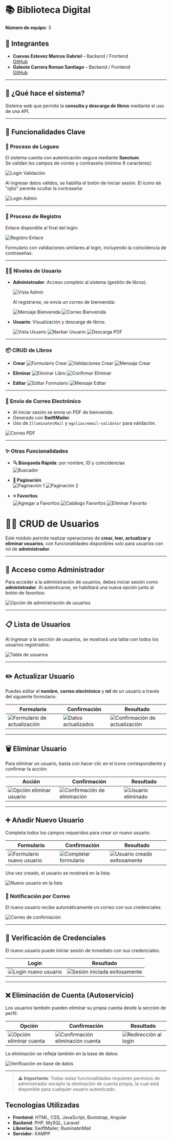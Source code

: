 # 📚 Biblioteca Digital

**Número de equipo:** 3

## 👥 Integrantes

- **Cuevas Estevez Marcos Gabriel** – Backend / Frontend  
  [GitHub](https://github.com/Marquitos5555)
- **Galeote Carrera Roman Santiago** – Backend / Frontend  
  [GitHub](https://github.com/RSGALEOTE)

---

## 🧠 ¿Qué hace el sistema?

Sistema web que permite la **consulta y descarga de libros** mediante el uso de una API.

---

## 🧰 Funcionalidades Clave

### 🔐 Proceso de Logueo

El sistema cuenta con autenticación segura mediante **Sanctum**.  
Se validan los campos de correo y contraseña (mínimo 6 caracteres):

![Login Validación](https://github.com/user-attachments/assets/c35bf3f6-7ceb-4d45-8f9d-d3c5a9f9de6f)

Al ingresar datos válidos, se habilita el botón de iniciar sesión. El ícono de "ojito" permite ocultar la contraseña:

![Login Admin](https://github.com/user-attachments/assets/27db76cb-b6c0-4010-90e8-980bfe458f89)

---

### 📝 Proceso de Registro

Enlace disponible al final del login:

![Registro Enlace](https://github.com/user-attachments/assets/69618c2b-b76e-423c-93ba-6433b81bee76)

Formulario con validaciones similares al login, incluyendo la coincidencia de contraseñas.

---

### 🧑‍💼 Niveles de Usuario

- **Administrador**: Acceso completo al sistema (gestión de libros).

  ![Vista Admin](https://github.com/user-attachments/assets/a24f9386-fa47-4ad7-999b-5702aaa89df0)

  Al registrarse, se envía un correo de bienvenida:

  ![Mensaje Bienvenida](https://github.com/user-attachments/assets/df31bacd-0e58-4025-bfca-8d490931d15f)
  ![Correo Bienvenida](https://github.com/user-attachments/assets/b39ad528-9fa8-45fc-a665-d71f48392298)

- **Usuario**: Visualización y descarga de libros.

  ![Vista Usuario](https://github.com/user-attachments/assets/189210c4-399e-437a-bbf4-8ac793dd2945)
  ![Navbar Usuario](https://github.com/user-attachments/assets/2ef39467-efe5-410a-a711-f22c80f4d1e9)
  ![Descarga PDF](https://github.com/user-attachments/assets/c44691df-7ec0-4dce-a9b2-8ba0a689e194)

---

### 📦 CRUD de Libros

- **Crear**
  ![Formulario Crear](https://github.com/user-attachments/assets/1f942fc7-4bf2-435a-95e3-7ff8d8b3dae3)
  ![Validaciones Crear](https://github.com/user-attachments/assets/d0105f0e-1834-46c8-8706-d4aa7539e59d)
  ![Mensaje Crear](https://github.com/user-attachments/assets/b2468934-58d0-47e4-bc3a-0283f5e918ba)

- **Eliminar**
  ![Eliminar Libro](https://github.com/user-attachments/assets/2a41fb82-916b-4933-9478-18fef0cec9b9)
  ![Confirmar Eliminar](https://github.com/user-attachments/assets/2361ded1-5fee-46c8-8b4f-2e46f07ddc83)

- **Editar**
  ![Editar Formulario](https://github.com/user-attachments/assets/cd3441af-7595-40f5-ac7a-903a27746c8e)
  ![Mensaje Editar](https://github.com/user-attachments/assets/d91e6269-77d2-49a4-9abd-a4b6e4af6433)

---

### 📧 Envío de Correo Electrónico

- Al iniciar sesión se envía un PDF de bienvenida.
- Generado con **SwiftMailer**.
- Uso de `Illuminate\Mail` y `egulias/email-validator` para validación.

![Correo PDF](https://github.com/user-attachments/assets/cdfef37f-76a9-431d-a1e6-6fb7e65552ba)

---

### ✨ Otras Funcionalidades

- **🔍 Búsqueda Rápida**: por nombre, ID y coincidencias  
  ![Buscador](https://github.com/user-attachments/assets/738161ac-cfc5-49a8-8c32-7fce0f2e45b1)

- **📄 Paginación**  
  ![Paginación 1](https://github.com/user-attachments/assets/e41a7b19-8b43-4aa2-99b8-df0ee5d176c3)
  ![Paginación 2](https://github.com/user-attachments/assets/bd5f1e40-53b9-49e5-8c24-8ee3a0675f0c)

- **⭐ Favoritos**  
  ![Agregar a Favoritos](https://github.com/user-attachments/assets/377761e8-7059-47a6-b730-189217bcb341)
  ![Catálogo Favoritos](https://github.com/user-attachments/assets/4302f4a0-dd63-4f70-b751-be3b5a6fd106)
  ![Eliminar Favorito](https://github.com/user-attachments/assets/a1c275fa-94be-4493-ae2c-87e5f557c44f)


  
# 🧑‍💻 CRUD de Usuarios

Este módulo permite realizar operaciones de **crear, leer, actualizar y eliminar usuarios**, con funcionalidades disponibles solo para usuarios con rol de **administrador**.

---

## 🔐 Acceso como Administrador

Para acceder a la administración de usuarios, debes iniciar sesión como **administrador**. Al autenticarse, se habilitará una nueva opción junto al botón de favoritos:

![Opción de administración de usuarios](https://github.com/user-attachments/assets/52afdede-76fc-4151-99f3-b0cad218feab)

---

## 📋 Lista de Usuarios

Al ingresar a la sección de usuarios, se mostrará una tabla con todos los usuarios registrados:

![Tabla de usuarios](https://github.com/user-attachments/assets/e4716f28-4279-4588-af2c-c5eb5d4cc252)

---

## ✏️ Actualizar Usuario

Puedes editar el **nombre**, **correo electrónico** y **rol** de un usuario a través del siguiente formulario:

| Formulario | Confirmación | Resultado |
|-----------|--------------|-----------|
| ![Formulario de actualización](https://github.com/user-attachments/assets/eaaca021-2d05-41d1-a01a-059604c4f62b) | ![Datos actualizados](https://github.com/user-attachments/assets/fe3f0bdd-0b1b-4fe6-a592-0b24621bc12e) | ![Confirmación de actualización](https://github.com/user-attachments/assets/a8336d53-0509-4d75-96b6-012c4af7abf4) |

---

## 🗑️ Eliminar Usuario

Para eliminar un usuario, basta con hacer clic en el ícono correspondiente y confirmar la acción:

| Acción | Confirmación | Resultado |
|--------|--------------|-----------|
| ![Opción eliminar usuario](https://github.com/user-attachments/assets/fb1474f7-5309-4e32-a4b2-7730a4858a81) | ![Confirmación de eliminación](https://github.com/user-attachments/assets/972f9bae-29c7-40e0-8712-1300e0305caf) | ![Usuario eliminado](https://github.com/user-attachments/assets/2cf322d5-de3a-4695-b27d-85c3733ba28c) |

---

## ➕ Añadir Nuevo Usuario

Completa todos los campos requeridos para crear un nuevo usuario:

| Formulario | Confirmación | Resultado |
|------------|--------------|-----------|
| ![Formulario nuevo usuario](https://github.com/user-attachments/assets/ce7460a4-d227-4dbd-a356-6603003d83e4) | ![Completar formulario](https://github.com/user-attachments/assets/1abb99b6-028a-4333-91cc-6460c277896b) | ![Usuario creado exitosamente](https://github.com/user-attachments/assets/2e2e553d-8a42-4c5e-86c6-d4e86714a1c7) |

Una vez creado, el usuario se mostrará en la lista:

![Nuevo usuario en la lista](https://github.com/user-attachments/assets/d124bef9-ebed-4419-b35c-622c60b4f8d4)

### 📧 Notificación por Correo

El nuevo usuario recibe automáticamente un correo con sus credenciales:

![Correo de confirmación](https://github.com/user-attachments/assets/46b3c910-f189-4932-acb0-a6e6f0ad5425)

---

## 🔑 Verificación de Credenciales

El nuevo usuario puede iniciar sesión de inmediato con sus credenciales:

| Login | Resultado |
|-------|-----------|
| ![Login nuevo usuario](https://github.com/user-attachments/assets/6596ce93-e211-4a99-9299-59f6eff64687) | ![Sesión iniciada exitosamente](https://github.com/user-attachments/assets/9cbbc6bb-a82c-4e44-909a-730a1edae7e5) |

---

## ❌ Eliminación de Cuenta (Autoservicio)

Los usuarios también pueden eliminar su propia cuenta desde la sección de perfil:

| Opción | Confirmación | Resultado |
|--------|--------------|-----------|
| ![Opción eliminar cuenta](https://github.com/user-attachments/assets/73363bfa-382f-4b1d-98f2-01057a9a84c4) | ![Confirmación eliminación cuenta](https://github.com/user-attachments/assets/d29f9592-b1b0-419e-bb10-690f47fcd00b) | ![Redirección al login](https://github.com/user-attachments/assets/86676c00-8777-494e-9507-82c65b8ca0d1) |

La eliminación se refleja también en la base de datos:

![Verificación en base de datos](https://github.com/user-attachments/assets/eb804dae-9bd2-4a3f-8f79-5a6fde0c9060)

---

> ⚠️ **Importante**: Todas estas funcionalidades requieren permisos de administrador excepto la eliminación de cuenta propia, la cual está disponible para cualquier usuario autenticado.


## Tecnologías Utilizadas

- **Frontend**: HTML, CSS, JavaScript, Bootstrap, Angular  
- **Backend**: PHP, MySQL, Laravel  
- **Librerías**: SwiftMailer, Illuminate\Mail  
- **Servidor**: XAMPP
